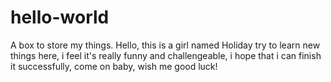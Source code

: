 # hello-world
A box to store my things.
Hello, this is a girl named Holiday try to learn new things here, i feel it's really funny and challengeable, i hope that i can finish it successfully, come on baby, wish me good luck!
